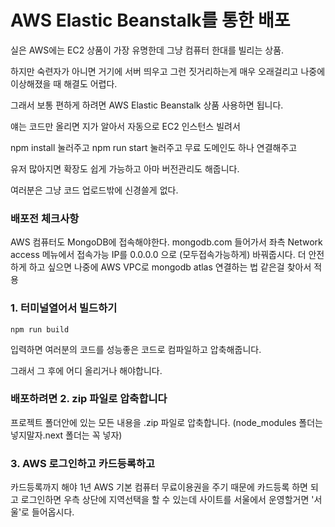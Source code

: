 # AWS Elastic Beanstalk를 통한 배포

실은 AWS에는 EC2 상품이 가장 유명한데 그냥 컴퓨터 한대를 빌리는 상품.

하지만 숙련자가 아니면 거기에 서버 띄우고 그런 짓거리하는게 매우 오래걸리고 나중에 이상해졌을 때 해결도 어렵다. 

 

그래서 보통 편하게 하려면 AWS Elastic Beanstalk 상품 사용하면 됩니다.

얘는 코드만 올리면 지가 알아서 자동으로 EC2 인스턴스 빌려서

npm install 눌러주고 npm run start 눌러주고 무료 도메인도 하나 연결해주고 

유저 많아지면 확장도 쉽게 가능하고 아마 버전관리도 해줍니다. 

여러분은 그냥 코드 업로드밖에 신경쓸게 없다. 
 


### 배포전 체크사항

AWS 컴퓨터도 MongoDB에 접속해야한다. 
mongodb.com 들어가서 좌측 Network access 메뉴에서 접속가능 IP를 0.0.0.0 으로 (모두접속가능하게) 바꿔줍시다. 
더 안전하게 하고 싶으면 나중에 AWS VPC로 mongodb atlas 연결하는 법 같은걸 찾아서 적용

### 1. 터미널열어서 빌드하기
```
npm run build
```
입력하면 여러분의 코드를 성능좋은 코드로 컴파일하고 압축해줍니다. 

그래서 그 후에 어디 올리거나 해야합니다. 

### 배포하려면 2. zip 파일로 압축합니다

프로젝트 폴더안에 있는 모든 내용을 .zip 파일로 압축합니다. (node_modules 폴더는 넣지말자.next 폴더는 꼭 넣자) 
### 3. AWS 로그인하고 카드등록하고 
카드등록까지 해야 1년 AWS 기본 컴퓨터 무료이용권을 주기 때문에 카드등록 하면 되고 로그인하면 우측 상단에 지역선택을 할 수 있는데 사이트를 서울에서 운영할거면 '서울'로 들어옵시다.
